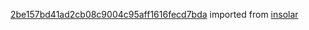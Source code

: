 [2be157bd41ad2cb08c9004c95aff1616fecd7bda](https://github.com/insolar/insolar/commit/2be157bd41ad2cb08c9004c95aff1616fecd7bda) imported from [insolar](https://github.com/insolar/insolar)
